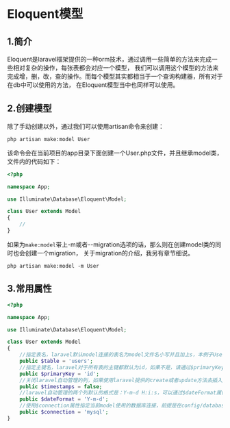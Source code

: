 # Eloquent模型
## 1.简介
Eloquent是laravel框架提供的一种orm技术，通过调用一些简单的方法来完成一些相对复杂的操作，每张表都会对应一个模型，
我们可以调用这个模型的方法来完成增，删，改，查的操作。而每个模型其实都相当于一个查询构建器，所有对于在db中可以使用的方法，
在Eloquent模型当中也同样可以使用。
## 2.创建模型
除了手动创建以外，通过我们可以使用artisan命令来创建：

`php artisan make:model User`

该命令会在当前项目的app目录下面创建一个User.php文件，并且继承model类，文件内的代码如下：
```php
<?php

namespace App;

use Illuminate\Database\Eloquent\Model;

class User extends Model
{
    //
}

```
如果为`make:model`带上-m或者--migration选项的话，那么则在创建model类的同时也会创建一个migration，
关于migration的介绍，我另有章节细说。

`php artisan make:model -m User`
## 3.常用属性
```php
<?php

namespace App;

use Illuminate\Database\Eloquent\Model;

class User extends Model
{
    //指定表名，laravel默认model连接的表名为model文件名小写并且加上s，本例子User.php模型默认对应的表名则为users
    public $table = 'users';
    //指定主键名，laravel对于所有表的主键都默认为id，如果不是，请通过$primaryKey属性指定
    public $primaryKey = 'id';
    //关闭laravel自动管理的列，如果使用laravel提供的create或者update方法去插入更新数据的话，那么默认laravel会往created_at和updated_at字段里插入当前的时间，如果不需要这样的功能，则通过给这个字段设置false关闭
    public $timestamps = false;
    //laravel自动管理的两个列默认的格式是：Y-m-d H:i:s，可以通过$dateFormat属性自动指定
    public $dateFormat = 'Y-m-d';
    //使用$connection属性指定当前model使用的数据库连接，前提是在config/database.php文件里配置过相对应的连接，默认使用mysql
    public $connection = 'mysql';
}

```